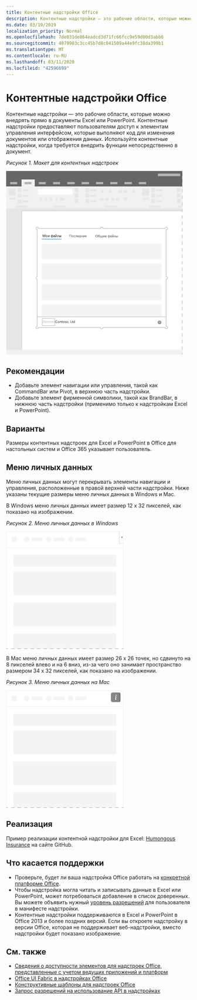 ```yaml
---
title: Контентные надстройки Office
description: Контентные надстройки — это рабочие области, которые можно внедрять прямо в документы Excel или PowerPoint, что предоставляет пользователям доступ к элементам управления интерфейсом, которые выполняют код для изменения документов или отображения данных.
ms.date: 03/19/2019
localization_priority: Normal
ms.openlocfilehash: 7de031de864eadcd3d71fc66fcc9e59d00d3abb6
ms.sourcegitcommit: 4079903c3cc45b7d8c041509a44e9fc38da399b1
ms.translationtype: MT
ms.contentlocale: ru-RU
ms.lasthandoff: 03/11/2020
ms.locfileid: "42596699"
---
```

# <a name="content-office-add-ins"></a>Контентные надстройки Office

Контентные надстройки — это рабочие области, которые можно внедрять прямо в документы Excel или PowerPoint. Контентные надстройки предоставляют пользователям доступ к элементам управления интерфейсом, которые выполняют код для изменения документов или отображения данных. Используйте контентные надстройки, когда требуется внедрить функции непосредственно в документ.  

*Рисунок 1. Макет для контентных надстроек*

![Изображение, на котором показан типичный макет контентной надстройки.](../images/overview-with-app-content.png)

## <a name="best-practices"></a>Рекомендации

- Добавьте элемент навигации или управления, такой как CommandBar или Pivot, в верхнюю часть надстройки.
- Добавьте элемент фирменной символики, такой как BrandBar, в нижнюю часть надстройки (применимо только к надстройкам Excel и PowerPoint).

## <a name="variants"></a>Варианты

Размеры контентных надстроек для Excel и PowerPoint в Office для настольных систем и Office 365 указывает пользователь.

## <a name="personality-menu"></a>Меню личных данных

Меню личных данных могут перекрывать элементы навигации и управления, расположенные в правой верхней части надстройки. Ниже указаны текущие размеры меню личных данных в Windows и Mac.

В Windows меню личных данных имеет размер 12 x 32 пикселей, как показано на изображении.

*Рисунок 2. Меню личных данных в Windows* 

![Изображение меню личных данных на компьютере с Windows](../images/personality-menu-win.png)


В Mac меню личных данных имеет размер 26 x 26 точек, но сдвинуто на 8 пикселей влево и на 6 вниз, из-за чего оно занимает пространство размером 34 x 32 пикселей, как показано на изображении.

*Рисунок 3. Меню личных данных на Mac*

![Изображение меню личных данных на компьютере с Mac](../images/personality-menu-mac.png)

## <a name="implementation"></a>Реализация

Пример реализации контентной надстройки для Excel: [Humongous Insurance](https://github.com/OfficeDev/Excel-Content-Add-in-Humongous-Insurance) на сайте GitHub.

## <a name="support-considerations"></a>Что касается поддержки

- Проверьте, будет ли ваша надстройка Office работать на [конкретной платформе Office](../overview/office-add-in-availability.md).
- Чтобы надстройка могла читать и записывать данные в Excel или PowerPoint, может потребоваться добавление в список доверенных. Вы можете объявить нужный [уровень разрешений](../develop/requesting-permissions-for-api-use-in-content-and-task-pane-add-ins.md) для пользователя в манифесте надстройки.  
- Контентные надстройки поддерживаются в Excel и PowerPoint в Office 2013 и более поздних версий. Если вы откроете надстройку в версии Office, которая не поддерживает веб-надстройки, вместо надстройки будет показано изображение.

## <a name="see-also"></a>См. также

- [Сведения о доступности элементов для надстроек Office, представленные с учетом ведущих приложений и платформ](../overview/office-add-in-availability.md)
- [Office UI Fabric в надстройках Office](../design/office-ui-fabric.md)
- [Конструктивные шаблоны для надстроек Office](../design/ux-design-pattern-templates.md)
- [Запрос разрешений на использование API в надстройках](../develop/requesting-permissions-for-api-use-in-content-and-task-pane-add-ins.md)
